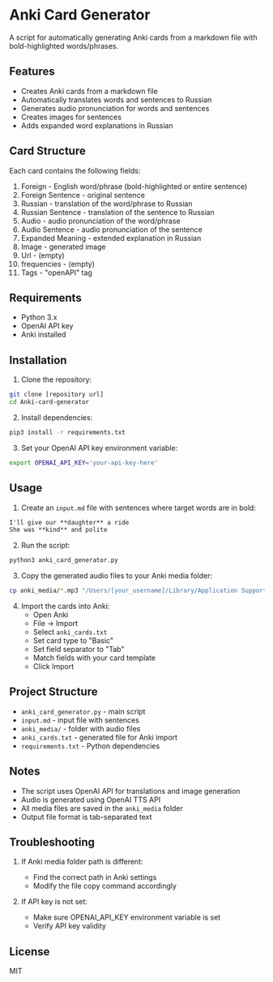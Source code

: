 # Anki Card Generator

A script for automatically generating Anki cards from a markdown file with bold-highlighted words/phrases.

## Features

- Creates Anki cards from a markdown file
- Automatically translates words and sentences to Russian
- Generates audio pronunciation for words and sentences
- Creates images for sentences
- Adds expanded word explanations in Russian

## Card Structure

Each card contains the following fields:
1. Foreign - English word/phrase (bold-highlighted or entire sentence)
2. Foreign Sentence - original sentence
3. Russian - translation of the word/phrase to Russian
4. Russian Sentence - translation of the sentence to Russian
5. Audio - audio pronunciation of the word/phrase
6. Audio Sentence - audio pronunciation of the sentence
7. Expanded Meaning - extended explanation in Russian
8. Image - generated image
9. Url - (empty)
10. frequencies - (empty)
11. Tags - "openAPI" tag

## Requirements

- Python 3.x
- OpenAI API key
- Anki installed

## Installation

1. Clone the repository:
```bash
git clone [repository url]
cd Anki-card-generator
```

2. Install dependencies:
```bash
pip3 install -r requirements.txt
```

3. Set your OpenAI API key environment variable:
```bash
export OPENAI_API_KEY='your-api-key-here'
```

## Usage

1. Create an `input.md` file with sentences where target words are in bold:
```markdown
I'll give our **daughter** a ride
She was **kind** and polite
```

2. Run the script:
```bash
python3 anki_card_generator.py
```

3. Copy the generated audio files to your Anki media folder:
```bash
cp anki_media/*.mp3 "/Users/[your_username]/Library/Application Support/Anki2/[anki_profile]/collection.media/"
```

4. Import the cards into Anki:
   - Open Anki
   - File -> Import
   - Select `anki_cards.txt`
   - Set card type to "Basic"
   - Set field separator to "Tab"
   - Match fields with your card template
   - Click Import

## Project Structure

- `anki_card_generator.py` - main script
- `input.md` - input file with sentences
- `anki_media/` - folder with audio files
- `anki_cards.txt` - generated file for Anki import
- `requirements.txt` - Python dependencies

## Notes

- The script uses OpenAI API for translations and image generation
- Audio is generated using OpenAI TTS API
- All media files are saved in the `anki_media` folder
- Output file format is tab-separated text

## Troubleshooting

1. If Anki media folder path is different:
   - Find the correct path in Anki settings
   - Modify the file copy command accordingly

2. If API key is not set:
   - Make sure OPENAI_API_KEY environment variable is set
   - Verify API key validity

## License

MIT 